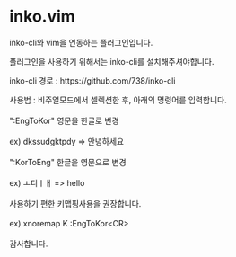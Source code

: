 # inko.vim

<p> inko-cli와 vim을 연동하는 플러그인입니다. </p>
<p> 플러그인을 사용하기 위해서는 inko-cli를 설치해주셔야합니다. </p>
<p> inko-cli 경로 : https://github.com/738/inko-cli </p>

<div> 사용법 : 비주얼모드에서 셀렉션한 후, 아래의 명령어를 입력합니다. </div>
<br>
<div>":EngToKor" 영문을 한글로 변경 </div>
<br>
<div>ex) dkssudgktpdy => 안녕하세요 </div>
<br>
<div>":KorToEng" 한글을 영문으로 변경 </div>
<br>
<div>ex) ㅗ디ㅣㅐ => hello </div>
<br>
<div>사용하기 편한 키맵핑사용을 권장합니다.</div>
<br> 
<div>ex) xnoremap K :EngToKor&lt;CR&gt;</div>
<br>
<div>감사합니다.</div>
